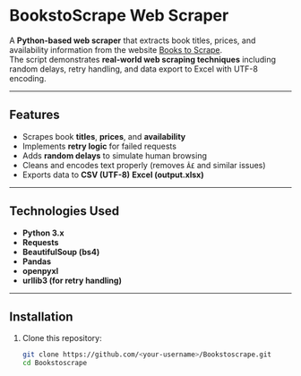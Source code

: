 
# BookstoScrape Web Scraper

A **Python-based web scraper** that extracts book titles, prices, and availability information from the website [Books to Scrape](http://books.toscrape.com/).  
The script demonstrates **real-world web scraping techniques** including random delays, retry handling, and data export to Excel with UTF-8 encoding.

---

## Features

- Scrapes book **titles**, **prices**, and **availability**  
- Implements **retry logic** for failed requests  
- Adds **random delays** to simulate human browsing  
- Cleans and encodes text properly (removes `Â£` and similar issues)  
- Exports data to **CSV (UTF-8)** **Excel (output.xlsx)**


---

## Technologies Used

- **Python 3.x**
- **Requests**
- **BeautifulSoup (bs4)**
- **Pandas**
- **openpyxl**
- **urllib3 (for retry handling)**

---

## Installation

1. Clone this repository:
   ```bash
   git clone https://github.com/<your-username>/Bookstoscrape.git
   cd Bookstoscrape
